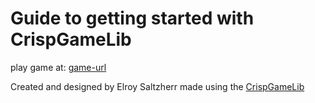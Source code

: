 # Guide to getting started with CrispGameLib
[game-url]: https://esaltzherr.github.io/CMPM-170-P2-One-Button-Game/?GravityBird/
[cgl-url]: https://github.com/abagames/crisp-game-lib
[aba-url]: https://github.com/abagames
[aba-asa]: http://www.asahi-net.or.jp/~cs8k-cyu/
[cgl-jun]: https://github.com/JunoNgx/crips-game-lib-collection
[crr]: https://junongx.github.io/crips-game-lib-collection/?chargerushre
[cro]: http://abagames.sakura.ne.jp/html5/cr/


play game at: [game-url]

Created and designed by Elroy Saltzherr
made using the [CrispGameLib][cgl-url]

